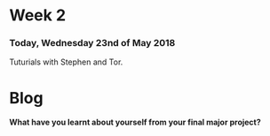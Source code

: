 # Week 2

### Today, Wednesday 23nd of May 2018

Tuturials with Stephen and Tor.


# Blog


**What have you learnt about yourself from your final major project?**
